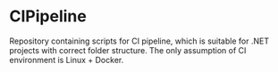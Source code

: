 # CIPipeline
Repository containing scripts for CI pipeline, which is suitable for .NET projects with correct folder structure. The only assumption of CI environment is Linux + Docker.
